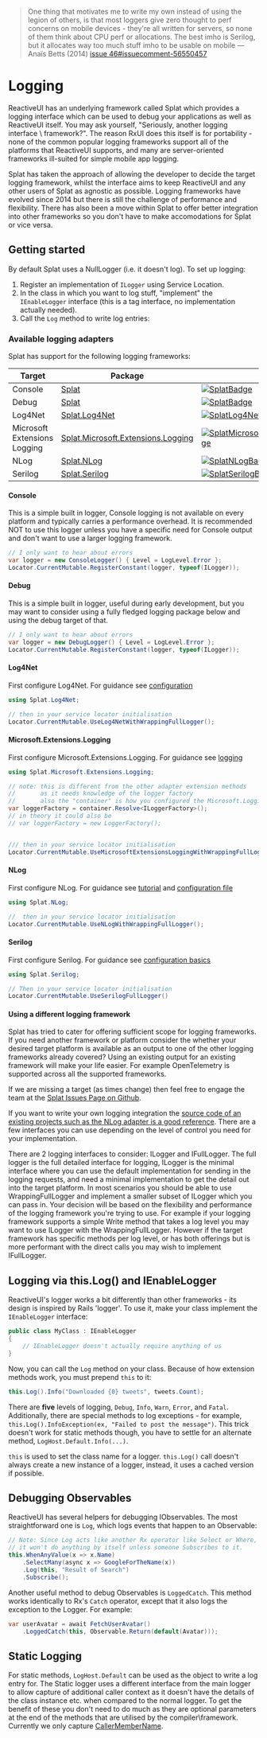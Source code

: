 > One thing that motivates me to write my own instead of using the legion of others, is that most loggers give zero thought to perf concerns on mobile devices - they're all written for servers, so none of them think about CPU perf or allocations. The best imho is Serilog, but it allocates way too much stuff imho to be usable on mobile — Anaïs Betts (2014) [issue 46#issuecomment-56550457](https://github.com/reactiveui/splat/issues/46#issuecomment-56550457)

# Logging

ReactiveUI has an underlying framework called Splat which provides a logging interface which can be used to debug
your applications as well as ReactiveUI itself. You may ask yourself,
"Seriously, another logging interface \ framework?". The reason RxUI does this itself is
for portability - none of the common popular logging frameworks support all of
the platforms that ReactiveUI supports, and many are server-oriented
frameworks ill-suited for simple mobile app logging.

Splat has taken the approach of allowing the developer to decide the target logging framework, whilst the interface aims to keep ReactiveUI and any other users of Splat as agnostic as possible. Logging frameworks have evolved since 2014 but there is still the challenge of performance and flexibility. There has also been a move within Splat to offer better integration into other frameworks so you don't have to make accomodations for Splat or vice versa.

## Getting started

By default Splat uses a NullLogger (i.e. it doesn't log). To set up logging:

1. Register an implementation of `ILogger` using Service Location.
1. In the class in which you want to log stuff, "implement" the `IEnableLogger`
   interface (this is a tag interface, no implementation actually needed).
1. Call the `Log` method to write log entries:

### Available logging adapters

Splat has support for the following logging frameworks:

| Target | Package | NuGet |
|---------|-------|------|
| Console | [Splat][SplatNuGet] | [![SplatBadge]][SplatNuGet] |
| Debug | [Splat][SplatNuGet] | [![SplatBadge]][SplatNuGet] |
| Log4Net | [Splat.Log4Net][SplatLog4NetNuGet] | [![SplatLog4NetBadge]][SplatLog4NetNuGet]  |
| Microsoft Extensions Logging | [Splat.Microsoft.Extensions.Logging][SplatMicrosoftExtensionsLoggingNuGet] | [![SplatMicrosoftExtensionsLoggingBadge]][SplatMicrosoftExtensionsLoggingNuGet] |
| NLog | [Splat.NLog][SplatNLogNuGet] | [![SplatNLogBadge]][SplatNLogNuGet] |
| Serilog | [Splat.Serilog][SplatSerilogNuGet] | [![SplatSerilogBadge]][SplatSerilogNuGet] |

[SplatNuGet]: https://www.nuget.org/packages/Splat/
[SplatBadge]: https://img.shields.io/nuget/v/Splat.svg
[SplatLog4NetNuGet]: https://www.nuget.org/packages/Splat.Log4Net/
[SplatLog4NetBadge]: https://img.shields.io/nuget/v/Splat.Log4Net.svg
[SplatMicrosoftExtensionsLoggingNuGet]: https://www.nuget.org/packages/Splat.Microsoft.Extensions.Logging/
[SplatMicrosoftExtensionsLoggingBadge]: https://img.shields.io/nuget/v/Splat.Microsoft.Extensions.Logging.svg
[SplatNLogNuGet]: https://www.nuget.org/packages/Splat.NLog/
[SplatNLogBadge]: https://img.shields.io/nuget/v/Splat.NLog.svg
[SplatSerilogNuGet]: https://www.nuget.org/packages/Splat.Serilog/
[SplatSerilogBadge]: https://img.shields.io/nuget/v/Splat.Serilog.svg

#### Console

This is a simple built in logger, Console logging is not available on every platform and typically carries a performance overhead. It is recommended NOT to use this logger unless you have a specific need for Console output and don't want to use a larger logging framework.

```cs
// I only want to hear about errors
var logger = new ConsoleLogger() { Level = LogLevel.Error };
Locator.CurrentMutable.RegisterConstant(logger, typeof(ILogger));
```

#### Debug

This is a simple built in logger, useful during early development, but you may want to consider using a fully fledged logging package below and using the debug target of that.

```cs
// I only want to hear about errors
var logger = new DebugLogger() { Level = LogLevel.Error };
Locator.CurrentMutable.RegisterConstant(logger, typeof(ILogger));
```

#### Log4Net

First configure Log4Net. For guidance see [configuration](https://logging.apache.org/log4net/release/manual/configuration.html)

```cs
using Splat.Log4Net;

// then in your service locator initialisation
Locator.CurrentMutable.UseLog4NetWithWrappingFullLogger();
```

#### Microsoft.Extensions.Logging

First configure Microsoft.Extensions.Logging. For guidance see [logging](https://docs.microsoft.com/en-us/aspnet/core/fundamentals/logging/)

```cs
using Splat.Microsoft.Extensions.Logging;

// note: this is different from the other adapter extension methods
//       as it needs knowledge of the logger factory
//       also the "container" is how you configured the Microsoft.Logging.Extensions
var loggerFactory = container.Resolve<ILoggerFactory>();
// in theory it could also be
// var loggerFactory = new LoggerFactory();


/// then in your service locator initialisation
Locator.CurrentMutable.UseMicrosoftExtensionsLoggingWithWrappingFullLogger(loggerFactory);
```

#### NLog

First configure NLog. For guidance see [tutorial](https://github.com/nlog/nlog/wiki/Tutorial) and [configuration file](https://github.com/nlog/nlog/wiki/Configuration-file)

```cs
using Splat.NLog;

//  then in your service locator initialisation
Locator.CurrentMutable.UseNLogWithWrappingFullLogger();
```

#### Serilog

First configure Serilog. For guidance see [configuration basics](https://github.com/serilog/serilog/wiki/Configuration-Basics)

```cs
using Splat.Serilog;

// Then in your service locator initialisation
Locator.CurrentMutable.UseSerilogFullLogger()
```

#### Using a different logging framework

Splat has tried to cater for offering sufficient scope for logging frameworks. If you need another framework or platform consider the whether your desired target platform is available as an output to one of the other logging frameworks already covered? Using an existing output for an existing framework will make your life easier. For example OpenTelemetry is supported across all the supported frameworks.

If we are missing a target (as times change) then feel free to engage the team at the [Splat Issues Page on Github][SplatIssuesPageOnGithub].

If you want to write your own logging integration the [source code of an existing projects such as the NLog adapter is a good reference][NLogSplatSourceCodeOnGithub]. There are a few interfaces you can use depending on the level of control you need for your implementation.

[SplatIssuesPageOnGithub]: https://github.com/reactiveui/splat/issues
[NLogSplatSourceCodeOnGithub]: https://github.com/reactiveui/splat/tree/main/src/Splat.NLog

There are 2 logging interfaces to consider: ILogger and IFullLogger. The full logger is the full detailed interface for logging, ILogger is the minimal interface where you can use the default implementation for sending in the logging requests, and need a minimal implementation to get the detail out into the target platform. In most scenarios you should be able to use WrappingFullLogger and implement a smaller subset of ILogger which you can pass in. Your decision will be based on the flexibility and performance of the logging framework you're trying to use. For example if your logging framework supports a simple Write method that takes a log level you may want to use ILogger with the WrappingFullLogger. However if the target framework has specific methods per log level, or has both offerings but is more performant with the direct calls you may wish to implement IFullLogger.

## Logging via this.Log() and IEnableLogger

ReactiveUI's logger works a bit differently than other frameworks - its
design is inspired by Rails 'logger'. To use it, make your class implement the
`IEnableLogger` interface:

```cs
public class MyClass : IEnableLogger
{
    // IEnableLogger doesn't actually require anything of us
}
```

Now, you can call the `Log` method on your class. Because of how extension
methods work, you must prepend `this` to it:

```cs
this.Log().Info("Downloaded {0} tweets", tweets.Count);
```

There are **five** levels of logging, `Debug`, `Info`, `Warn`, `Error`, and
`Fatal`. Additionally, there are special methods to log exceptions - for
example, `this.Log().InfoException(ex, "Failed to post the message")`. This 
trick doesn't work for static methods though, you have to settle for an
alternate method, `LogHost.Default.Info(...)`.

`this` is used to set the class name for a logger. `this.Log()` call doesn't always 
create a new instance of a logger, instead, it uses a cached version if possible.

## Debugging Observables

ReactiveUI has several helpers for debugging IObservables. The most
straightforward one is `Log`, which logs events that happen to an Observable:

```cs
// Note: Since Log acts like another Rx operator like Select or Where,
// it won't do anything by itself unless someone Subscribes to it.
this.WhenAnyValue(x => x.Name)
    .SelectMany(async x => GoogleForTheName(x))
    .Log(this, "Result of Search")
    .Subscribe();
```

Another useful method to debug Observables is `LoggedCatch`. This method works
identically to Rx's `Catch` operator, except that it also logs the exception
to the Logger. For example:

```cs
var userAvatar = await FetchUserAvatar()
    .LoggedCatch(this, Observable.Return(default(Avatar)));
```

## Static Logging

For static methods, `LogHost.Default` can be used as the object to write a log
entry for. The Static logger uses a different interface from the main logger to allow capture of additional
caller context as it doesn't have the details of the class instance etc. when compared to the normal logger.
To get the benefit of these you don't need to do much as they are optional parameters at the end of the methods
that are utilised by the compiler\framework. Currently we only capture [CallerMemberName](https://docs.microsoft.com/en-us/dotnet/api/system.runtime.compilerservices.callermembernameattribute).
